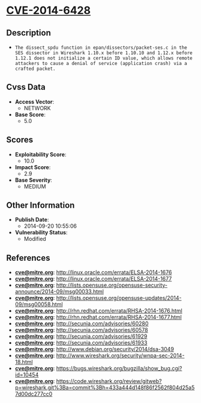 
# [CVE-2014-6428](https://cve.mitre.org/cgi-bin/cvename.cgi?name=CVE-2014-6428)

## Description

- `The dissect_spdu function in epan/dissectors/packet-ses.c in the SES dissector in Wireshark 1.10.x before 1.10.10 and 1.12.x before 1.12.1 does not initialize a certain ID value, which allows remote attackers to cause a denial of service (application crash) via a crafted packet.`

## Cvss Data

- **Access Vector**:
  - NETWORK
- **Base Score**:
  - 5.0

## Scores

- **Exploitability Score**:
  - 10.0
- **Impact Score**:
  - 2.9
- **Base Severity**:
  - MEDIUM

## Other Information

- **Publish Date**:
  - 2014-09-20 10:55:06
- **Vulnerability Status**:
  - Modified

## References

- **cve@mitre.org**: http://linux.oracle.com/errata/ELSA-2014-1676
- **cve@mitre.org**: http://linux.oracle.com/errata/ELSA-2014-1677
- **cve@mitre.org**: http://lists.opensuse.org/opensuse-security-announce/2014-09/msg00033.html
- **cve@mitre.org**: http://lists.opensuse.org/opensuse-updates/2014-09/msg00058.html
- **cve@mitre.org**: http://rhn.redhat.com/errata/RHSA-2014-1676.html
- **cve@mitre.org**: http://rhn.redhat.com/errata/RHSA-2014-1677.html
- **cve@mitre.org**: http://secunia.com/advisories/60280
- **cve@mitre.org**: http://secunia.com/advisories/60578
- **cve@mitre.org**: http://secunia.com/advisories/61929
- **cve@mitre.org**: http://secunia.com/advisories/61933
- **cve@mitre.org**: http://www.debian.org/security/2014/dsa-3049
- **cve@mitre.org**: http://www.wireshark.org/security/wnpa-sec-2014-18.html
- **cve@mitre.org**: https://bugs.wireshark.org/bugzilla/show_bug.cgi?id=10454
- **cve@mitre.org**: https://code.wireshark.org/review/gitweb?p=wireshark.git%3Ba=commit%3Bh=433a444d148f86f2562f804d25a57d00dc277cc0
